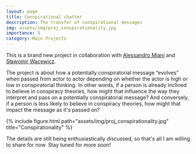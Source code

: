 ```yaml
---
layout: page
title: Conspirational chatter
description: The transfer of conspirational messages
img: assets/img/proj_conspirationality.jpg
importance: 5
category: Main Projects
---
```


This is a brand new project in collaboration with <a href="https://www.unine.ch/ipto/home/collaborateurstrices/miani-alessandro.html">Alessandro Miani</a> and <a href="https://scholar.google.com/citations?user=VX2w_T4AAAAJ&hl=pl">Sławomir Wacewicz</a>.

The project is about how a potentially conspiratorial message “evolves” when passed from actor to actor depending on whether the actor is high or low in conspiratorial thinking. In other words, if a person is already inclined to believe in conspiracy theories, how might that influence the way they interpret and pass on a potentially conspiratorial message? And conversely, if a person is less likely to believe in conspiracy theories, how might that impact the message as it's passed on?  

<div class="row">
    <div class="col-sm mt-3 mt-md-0 d-flex justify-content-center">
        <div class="img-fluid rounded z-depth-1 align-self-center">
            {% include figure.html path="assets/img/proj_conspirationality.jpg" title="Conspirationality" %}
        </div>
    </div>
</div>

The details are still being enthusiastically discussed, so that's all I am willing to share for now. Stay tuned for more soon!
